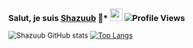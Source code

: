 ### **Salut, je suis [Shazuub](https://github.com/Shazuub) 👋*** <img src="https://media.giphy.com/media/hvRJCLFzcasrR4ia7z/giphy.gif" width="25px">   ![Profile Views](http://estruyf-github.azurewebsites.net/api/VisitorHit?user=Shazuub&repo=github-visitors-badge&countColorcountColor&countColor=%237B1E7A)

![Shazuub GitHub stats](https://github-readme-stats.vercel.app/api?username=Shazuub&show_icons=true&theme=radical)
[![Top Langs](https://github-readme-stats.vercel.app/api/top-langs/?username=Shazuub&show_icons=true&theme=radical)](https://github.com/Shazuub/github-readme-stats)

